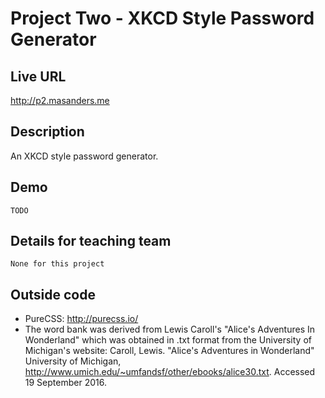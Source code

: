 # Project Two - XKCD Style Password Generator

## Live URL
<http://p2.masanders.me>

## Description
An XKCD style password generator.

## Demo
	TODO

## Details for teaching team
	None for this project

## Outside code
* PureCSS: <http://purecss.io/>
* The word bank was derived from Lewis Caroll's "Alice's Adventures In Wonderland"
	which was obtained in .txt format from the University of Michigan's website:
	Caroll, Lewis. "Alice's Adventures in Wonderland" University of Michigan,
	http://www.umich.edu/~umfandsf/other/ebooks/alice30.txt. Accessed 19 September 2016.